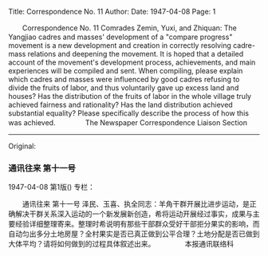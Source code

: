 Title: Correspondence No. 11
Author:
Date: 1947-04-08
Page: 1

　　Correspondence
    No. 11
    Comrades Zemin, Yuxi, and Zhiquan: The Yangjiao cadres and masses' development of a "compare progress" movement is a new development and creation in correctly resolving cadre-mass relations and deepening the movement. It is hoped that a detailed account of the movement's development process, achievements, and main experiences will be compiled and sent. When compiling, please explain which cadres and masses were influenced by good cadres refusing to divide the fruits of labor, and thus voluntarily gave up excess land and houses? Has the distribution of the fruits of labor in the whole village truly achieved fairness and rationality? Has the land distribution achieved substantial equality? Please specifically describe the process of how this was achieved.
　　　　The Newspaper Correspondence Liaison Section



<hr /> 

Original: 


### 通讯往来  第十一号

1947-04-08
第1版()
专栏：

　　通讯往来
    第十一号
    泽民、玉喜、执全同志：羊角干群开展比进步运动，是正确解决干群关系深入运动的一个新发展新创造，希将运动开展经过事实，成果与主要经验详细整理寄来。整理时希说明有那些干部群众受好干部拒分果实的影响，而自动匀出多分土地房屋？全村果实是否已真正做到公平合理？土地分配是否已做到大体平均？请将如何做到的过程具体叙述出来。
　　　　本报通讯联络科

